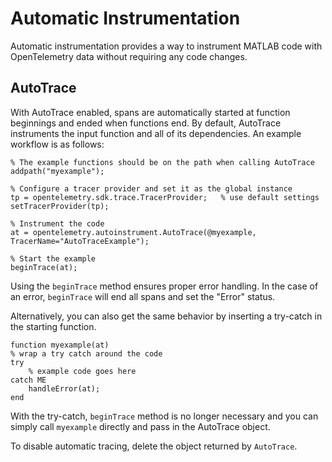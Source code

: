 # Automatic Instrumentation

Automatic instrumentation provides a way to instrument MATLAB code with OpenTelemetry data without requiring any code changes.

## AutoTrace
With AutoTrace enabled, spans are automatically started at function beginnings and ended when functions end. By default, AutoTrace instruments the input function and all of its dependencies. An example workflow is as follows:  
```
% The example functions should be on the path when calling AutoTrace
addpath("myexample");

% Configure a tracer provider and set it as the global instance
tp = opentelemetry.sdk.trace.TracerProvider;   % use default settings
setTracerProvider(tp);

% Instrument the code
at = opentelemetry.autoinstrument.AutoTrace(@myexample, TracerName="AutoTraceExample");

% Start the example
beginTrace(at);
```
Using the `beginTrace` method ensures proper error handling. In the case of an error, `beginTrace` will end all spans and set the "Error" status.

Alternatively, you can also get the same behavior by inserting a try-catch in the starting function.
```
function myexample(at)
% wrap a try catch around the code
try
    % example code goes here
catch ME
    handleError(at);
end
```
With the try-catch, `beginTrace` method is no longer necessary and you can simply call `myexample` directly and pass in the AutoTrace object.

To disable automatic tracing, delete the object returned by `AutoTrace`. 
